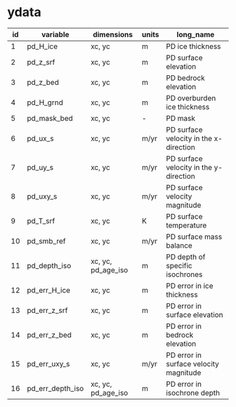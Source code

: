 # ydata

| id | variable          | dimensions          | units       | long_name                                     |
|----|-------------------|---------------------|-------------|-----------------------------------------------|
|  1 | pd_H_ice          | xc, yc              | m           | PD ice thickness                            |
|  2 | pd_z_srf          | xc, yc              | m           | PD surface elevation                        |
|  3 | pd_z_bed          | xc, yc              | m           | PD bedrock elevation                        |
|  4 | pd_H_grnd         | xc, yc              | m           | PD overburden ice thickness                 |
|  5 | pd_mask_bed       | xc, yc              | -           | PD mask                                     |
|  6 | pd_ux_s           | xc, yc              | m/yr        | PD surface velocity in the x-direction      |
|  7 | pd_uy_s           | xc, yc              | m/yr        | PD surface velocity in the y-direction      |
|  8 | pd_uxy_s          | xc, yc              | m/yr        | PD surface velocity magnitude               |
|  9 | pd_T_srf          | xc, yc              | K           | PD surface temperature                      |
| 10 | pd_smb_ref        | xc, yc              | m/yr        | PD surface mass balance                     |
| 11 | pd_depth_iso      | xc, yc, pd_age_iso  | m           | PD depth of specific isochrones             |
| 12 | pd_err_H_ice      | xc, yc              | m           | PD error in ice thickness                   |
| 13 | pd_err_z_srf      | xc, yc              | m           | PD error in surface elevation               |
| 14 | pd_err_z_bed      | xc, yc              | m           | PD error in bedrock elevation               |
| 15 | pd_err_uxy_s      | xc, yc              | m/yr        | PD error in surface velocity magnitude      |
| 16 | pd_err_depth_iso  | xc, yc, pd_age_iso  | m           | PD error in isochrone depth                 |
